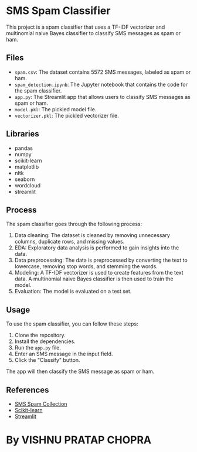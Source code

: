 # SMS Spam Classifier

This project is a spam classifier that uses a TF-IDF vectorizer and multinomial naive Bayes classifier to classify SMS messages as spam or ham.

## Files

* `spam.csv`: The dataset contains 5572 SMS messages, labeled as spam or ham.
* `spam_detection.ipynb`: The Jupyter notebook that contains the code for the spam classifier.
* `app.py`: The Streamlit app that allows users to classify SMS messages as spam or ham.
* `model.pkl`: The pickled model file.
* `vectorizer.pkl`: The pickled vectorizer file.

## Libraries

* pandas
* numpy
* scikit-learn
* matplotlib
* nltk
* seaborn
* wordcloud
* streamlit

## Process

The spam classifier goes through the following process:

1. Data cleaning: The dataset is cleaned by removing unnecessary columns, duplicate rows, and missing values.
2. EDA: Exploratory data analysis is performed to gain insights into the data.
3. Data preprocessing: The data is preprocessed by converting the text to lowercase, removing stop words, and stemming the words.
4. Modeling: A TF-IDF vectorizer is used to create features from the text data. A multinomial naive Bayes classifier is then used to train the model.
5. Evaluation: The model is evaluated on a test set.

## Usage

To use the spam classifier, you can follow these steps:

1. Clone the repository.
2. Install the dependencies.
3. Run the `app.py` file.
4. Enter an SMS message in the input field.
5. Click the "Classify" button.

The app will then classify the SMS message as spam or ham.

## References

* [SMS Spam Collection](https://archive.ics.uci.edu/ml/datasets/sms+spam)
* [Scikit-learn](https://scikit-learn.org/stable/)
* [Streamlit](https://streamlit.io/)

# By VISHNU PRATAP CHOPRA 